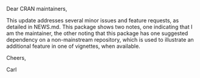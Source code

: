 Dear CRAN maintainers,

This update addresses several minor issues and feature requests, as detailed in NEWS.md. 
This package shows two notes, one indicating that I am the maintainer, the other noting that this package
has one suggested dependency on a non-mainstream repository, which is used
to illustrate an additional feature in one of vignettes, when available.  

Cheers,

Carl



